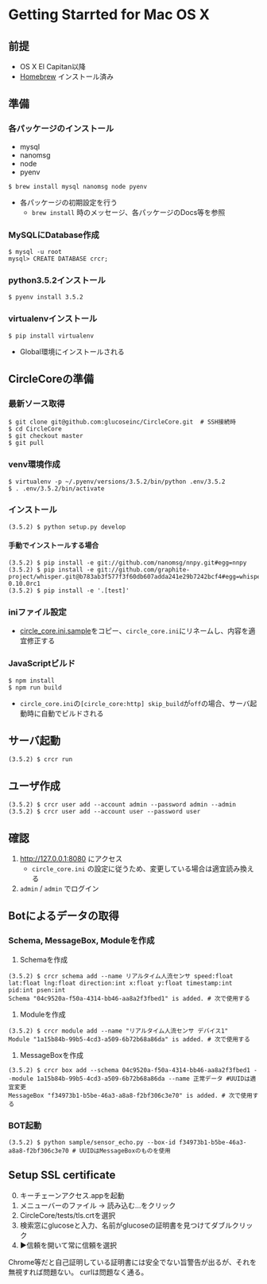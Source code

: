 # Getting Starrted for Mac OS X
## 前提
- OS X El Capitan以降
- [Homebrew](http://brew.sh/index_ja.html) インストール済み

## 準備
### 各パッケージのインストール
- mysql
- nanomsg
- node
- pyenv

```
$ brew install mysql nanomsg node pyenv
```

- 各パッケージの初期設定を行う
    - `brew install` 時のメッセージ、各パッケージのDocs等を参照

### MySQLにDatabase作成
```
$ mysql -u root
mysql> CREATE DATABASE crcr;
```

### python3.5.2インストール
```
$ pyenv install 3.5.2
```

### virtualenvインストール
```
$ pip install virtualenv
```
- Global環境にインストールされる

## CircleCoreの準備
### 最新ソース取得
```
$ git clone git@github.com:glucoseinc/CircleCore.git  # SSH接続時
$ cd CircleCore
$ git checkout master
$ git pull
```

### venv環境作成
```
$ virtualenv -p ~/.pyenv/versions/3.5.2/bin/python .env/3.5.2
$ . .env/3.5.2/bin/activate
```

### インストール
```
(3.5.2) $ python setup.py develop
```

#### 手動でインストールする場合
```
(3.5.2) $ pip install -e git://github.com/nanomsg/nnpy.git#egg=nnpy
(3.5.2) $ pip install -e git://github.com/graphite-project/whisper.git@b783ab3f577f3f60db607adda241e29b7242bcf4#egg=whisper-0.10.0rc1
(3.5.2) $ pip install -e '.[test]'
```

### iniファイル設定
- [circle_core.ini.sample](/circle_core.ini.sample)をコピー、`circle_core.ini`にリネームし、内容を適宜修正する

### JavaScriptビルド
```
$ npm install
$ npm run build
```
- `circle_core.ini`の`[circle_core:http] skip_build`が`off`の場合、サーバ起動時に自動でビルドされる

## サーバ起動
```
(3.5.2) $ crcr run
```

## ユーザ作成
```
(3.5.2) $ crcr user add --account admin --password admin --admin
(3.5.2) $ crcr user add --account user --password user
```

## 確認
1. http://127.0.0.1:8080 にアクセス
    - `circle_core.ini` の設定に従うため、変更している場合は適宜読み換える
1. `admin` / `admin` でログイン

## Botによるデータの取得
### Schema, MessageBox, Moduleを作成
1. Schemaを作成
```
(3.5.2) $ crcr schema add --name リアルタイム人流センサ speed:float lat:float lng:float direction:int x:float y:float timestamp:int pid:int psen:int
Schema "04c9520a-f50a-4314-bb46-aa8a2f3fbed1" is added. # 次で使用する
```

1. Moduleを作成
```
(3.5.2) $ crcr module add --name "リアルタイム人流センサ デバイス1"
Module "1a15b84b-99b5-4cd3-a509-6b72b68a86da" is added. # 次で使用する
```

1. MessageBoxを作成
```
(3.5.2) $ crcr box add --schema 04c9520a-f50a-4314-bb46-aa8a2f3fbed1 --module 1a15b84b-99b5-4cd3-a509-6b72b68a86da --name 正常データ #UUIDは適宜変更
MessageBox "f34973b1-b5be-46a3-a8a8-f2bf306c3e70" is added. # 次で使用する
```

### BOT起動
```
(3.5.2) $ python sample/sensor_echo.py --box-id f34973b1-b5be-46a3-a8a8-f2bf306c3e70 # UUIDはMessageBoxのものを使用
```

## Setup SSL certificate
0. キーチェーンアクセス.appを起動
0. メニューバーのファイル -> 読み込む...をクリック
0. CircleCore/tests/tls.crtを選択
0. 検索窓にglucoseと入力、名前がglucoseの証明書を見つけてダブルクリック
0. ▶信頼を開いて常に信頼を選択

Chrome等だと自己証明している証明書には安全でない旨警告が出るが、それを無視すれば問題ない。
curlは問題なく通る。
